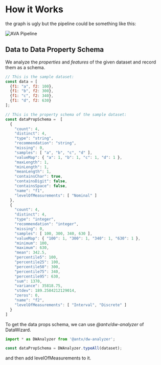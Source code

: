 # How it Works

the graph is ugly but the pipeline could be something like this:

![AVA Pipeline](https://gw.alipayobjects.com/zos/antfincdn/YBzJnTR4My/avapipeline.png)

## Data to Data Property Schema

We analyze the _properties_ and _features_ of the given dataset and record them as a schema.

```js
// This is the sample dataset:
const data = [
  {f1: "a", f2: 100},
  {f1: "b", f2: 300},
  {f1: "c", f2: 340},
  {f1: "d", f2: 630}
];

// This is the property schema of the sample dataset:
const dataPropSchema =  [
  {
    "count": 4,
    "distinct": 4,
    "type": "string",
    "recommendation": "string",
    "missing": 0,
    "samples": [ "a", "b", "c", "d" ],
    "valueMap": { "a": 1, "b": 1, "c": 1, "d": 1 },
    "maxLength": 1,
    "minLength": 1,
    "meanLength": 1,
    "containsChar": true,
    "containsDigit": false,
    "containsSpace": false,
    "name": "f1",
    "levelOfMeasurements": [ "Nominal" ]
  },
  {
    "count": 4,
    "distinct": 4,
    "type": "integer",
    "recommendation": "integer",
    "missing": 0,
    "samples": [ 100, 300, 340, 630 ],
    "valueMap": { "100": 1, "300": 1, "340": 1, "630": 1 },
    "minimum": 100,
    "maximum": 630,
    "mean": 342.5,
    "percentile5": 100,
    "percentile25": 100,
    "percentile50": 300,
    "percentile75": 340,
    "percentile95": 630,
    "sum": 1370,
    "variance": 35818.75,
    "stdev": 189.2584212129014,
    "zeros": 0,
    "name": "f2",
    "levelOfMeasurements": [ "Interval", "Discrete" ]
  }
]
```

To get the data props schema, we can use _@antv/dw-analyzer_ of DataWizard.

```js
import * as DWAnalyzer from '@antv/dw-analyzer';

const dataPropSchema = DWAnalyzer.typeAll(dataset);
```

and then add levelOfMeasurements to it.
